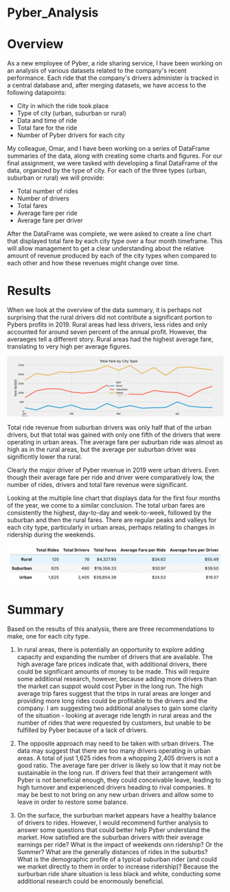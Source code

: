 # Pyber_Analysis

# Overview

As a new employee of Pyber, a ride sharing service, I have been working on an analysis of various datasets related to the company's recent performance. Each ride that the company's drivers administer is tracked in a central database and, after merging datasets, we have access to the following datapoints:

- City in which the ride took place
- Type of city (urban, suburban or rural)
- Data and time of ride
- Total fare for the ride
- Number of Pyber drivers for each city

My colleague, Omar, and I have been working on a series of DataFrame summaries of the data, along with creating some charts and figures. For our final assignment, we were tasked with developing a final DataFrame of the data, organized by the type of city. For each of the three types (urban, suburban or rural) we will provide:

- Total number of rides 
- Number of drivers
- Total fares
- Average fare per ride
- Average fare per driver

After the DataFrame was complete, we were asked to create a line chart that displayed total fare by each city type over a four month timeframe. This will allow management to get a clear understanding about the relative amount of revenue produced by each of the city types when compared to each other and how these revenues might change over time.

# Results

When we look at the overview of the data summary, it is perhaps not surprising that the rural drivers did not contribute a significant portion to Pybers profits in 2019. Rural areas had less drivers, less rides and only accounted for around seven percent of the annual profit. However, the averaeges tell a different story. Rural areas had the highest average fare, translating to very high per average figures. 

![multiple line chart](https://github.com/brianbutler08/Pyber_Analysis/blob/main/analysis/PyBer_fare_summary.png)

Total ride revenue from suburban drivers was only half that of the urban drivers, but that total was gained with only one fifth of the drivers that were operating in urban areas. The average fare per suburban ride was almost as high as in the rural areas, but the average per suburban driver was significntly lower tha rural.

Clearly the major driver of Pyber revenue in 2019 were urban drivers. Even though their average fare per ride and driver were comparatively low, the number of rides, drivers and total fare revenue were significant.

Looking at the multiple line chart that displays data for the first four months of the year, we come to a similar conclusion. The total urban fares are consistently the highest, day-to-day and week-to-week, followed by the suburban and then the rural fares. There are regular peaks and valleys for each city type, particularly in urban areas, perhaps relating to changes in ridership during the weekends.

![Final DataFrame](https://github.com/brianbutler08/Pyber_Analysis/blob/main/analysis/Final%20DataFrame.png)

# Summary

Based on the results of this analysis, there are three recommendations to make, one for each city type.

1. In rural areas, there is potentially an opportunity to explore adding capacity and expanding the number of drivers that are available. The high average fare prices indicate that, with additional drivers, there could be significant amounts of money to be made. This will require some additional research, however, because adding more drivers than the market can suppot would cost Pyber in the long run. The high average trip fares suggest that the trips in rural areas are longer and providing more long rides could be profitable to the drivers and the company. I am suggesting two additional analyses to gain some clarity of the situation - looking at average ride length in rural areas and the number of rides that were requested by customers, but unable to be fulfilled by Pyber because of a lack of drivers.

2. The opposite approach may need to be taken with urban drivers. The data may suggest that there are too many drivers operating in urban areas. A total of just 1,625 rides from a whopping 2,405 drivers is not a good ratio. The average fare per driver is likely so low that it may not be sustainable in the long run. If drivers feel that their arrangement with Pyber is not beneficial enough, they could conceivable leave, leading to high turnover and experienced drivers heading to rival companies. It may be best to not bring on any new urban drivers and allow some to leave in order to restore some balance.

3. On the surface, the surburban market appears have a healthy balance of drivers to rides. However, I would recommend further analysis to answer some questions that could better help Pyber understand the market. How satisfied are the suburban drivers with their average earnings per ride? What is the impact of weekends onn ridership? Or the Summer? What are the generally distances of rides in the suburbs? What is the demographic profile of a typical suburban rider (and could we market directly to them in order to increase ridership)? Because the surburban ride share situation is less black and white, conducting some additional research could be enormously beneficial.
